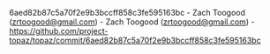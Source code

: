 6aed82b87c5a70f2e9b3bccff858c3fe595163bc - Zach Toogood (zrtoogood@gmail.com) - Zach Toogood (zrtoogood@gmail.com) - https://github.com/project-topaz/topaz/commit/6aed82b87c5a70f2e9b3bccff858c3fe595163bc
